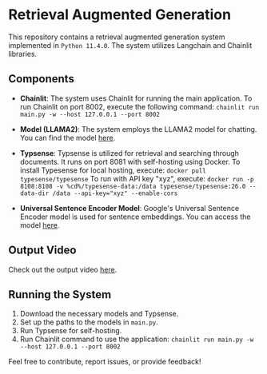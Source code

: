 # Retrieval Augmented Generation

This repository contains a retrieval augmented generation system implemented in `Python 11.4.0`. The system utilizes Langchain and Chainlit libraries.

## Components

- **Chainlit**: The system uses Chainlit for running the main application. To run Chainlit on port 8002, execute the following command: `chainlit run main.py -w --host 127.0.0.1 --port 8002`

- **Model (LLAMA2)**: The system employs the LLAMA2 model for chatting. You can find the model [here](https://huggingface.co/TheBloke/Llama-2-7B-GGML/blob/main/llama-2-7b.ggmlv3.q8_0.bin).

- **Typsense**: Typsense is utilized for retrieval and searching through documents. It runs on port 8081 with self-hosting using Docker. To install Typesense for local hosting, execute: `docker pull typesense/typesense`
To run with API key "xyz", execute: `docker run -p 8108:8108 -v %cd%/typesense-data:/data typesense/typesense:26.0 --data-dir /data --api-key="xyz" --enable-cors`

- **Universal Sentence Encoder Model**: Google's Universal Sentence Encoder model is used for sentence embeddings. You can access the model [here](https://www.kaggle.com/models/google/universal-sentence-encoder).

## Output Video
Check out the output video [here](https://drive.google.com/file/d/1jYg7tcU5qCWbTGGUIPsLYLXOxMnIQ2Wm/view?usp=sharing).

## Running the System
1. Download the necessary models and Typsense.
2. Set up the paths to the models in `main.py`.
3. Run Typsense for self-hosting.
4. Run Chainlit command to use the application: `chainlit run main.py -w --host 127.0.0.1 --port 8002`

Feel free to contribute, report issues, or provide feedback!
